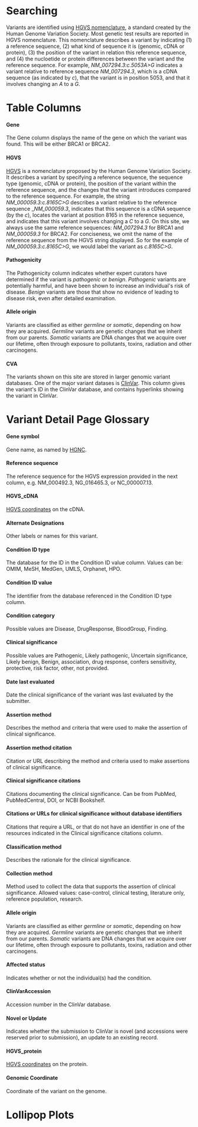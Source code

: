 # Searching

Variants are identified using [HGVS nomenclature](http://www.hgvs.org/mutnomen/), a standard created by the Human Genome Variation Society.  Most genetic test results are reported in HGVS nomenclature. This nomenclature describes a variant by indicating (1) a reference sequence, (2) what kind of sequence it is (genomic, cDNA or protein), (3) the position of the variant in relation this reference sequence, and (4) the nucloetide or protein differences between the variant and the reference sequence.  For example, _NM_007294.3:c.5053A>G_ indicates a variant relative to reference sequence _NM_007294.3_, which is a cDNA sequence (as indicated by _c_), that the variant is in position 5053, and that it involves changing an _A_ to a _G_.

# Table Columns

#### Gene

The Gene column displays the name of the gene on which the variant was found.  This will be either BRCA1 or BRCA2.

#### HGVS

[HGVS](http://www.hgvs.org/mutnomen/) is a nomenclature proposed by the Human Genome Variation Society.  It describes a variant by specifying a reference sequence, the sequence type (genomic, cDNA or protein), the position of the variant within the reference sequence, and the changes that the variant introduces compared to the reference sequence.  For example, the string _NM_000059.3:c.8165C>G_ describes a variant relative to the reference sequence __NM_000059.3_, indicates that this sequence is a cDNA sequence (by the _c_), locates the variant at position 8165 in the reference sequence, and indicates that this variant involves changing a _C_ to a _G_.  On this site, we always use the same reference sequences: _NM_007294.3_ for BRCA1 and _NM_000059.3_ for BRCA2. For conciseness, we omit the name of the reference sequence from the HGVS string displayed.  So for the example of _NM_000059.3:c.8165C>G_, we would label the variant as _c.8165C>G_.

#### Pathogenicity

The Pathogenicity column indicates whether expert curators have determined if the variant is _pathogenic_ or _benign_.  _Pathogenic_ variants are potentially harmful, and have been shown to increase an individual's risk of disease.  _Benign_ variants are those that show no evidence of leading to disease risk, even after detailed examination.

#### Allele origin

Variants are classified as either _germline_ or _somatic_, depending on how they are acquired.  _Germline_ variants are genetic changes that we inherit from our parents.  _Somatic_ variants are DNA changes that we acquire over our lifetime, often through exposure to pollutants, toxins, radiation and other carcinogens.   

#### CVA

The variants shown on this site are stored in larger genomic variant databases.  One of the major variant datases is [ClinVar](http://www.ncbi.nlm.nih.gov/clinvar/).  This column gives the variant's ID in the ClinVar database, and contains hyperlinks showing the variant in ClinVar.
 
# Variant Detail Page Glossary

#### Gene symbol
Gene name, as named by [HGNC](http://www.genenames.org/).

#### Reference sequence
The reference sequence for the HGVS expression provided in the next column, e.g. NM_000492.3, NG_016465.3, or NC_000007.13. 

#### HGVS_cDNA
[HGVS coordinates](#HGVS) on the cDNA.

#### Alternate Designations
Other labels or names for this variant.

#### Condition ID type
The database for the ID in the Condition ID value column. Values can be: OMIM, MeSH, MedGen, UMLS, Orphanet, HPO.

#### Condition ID value
The identifier from the database referenced in the Condition ID type column.

#### Condition category
Possible values are Disease, DrugResponse, BloodGroup, Finding.

#### Clinical significance
Possible values are Pathogenic, Likely pathogenic, Uncertain significance, Likely benign, Benign, association, drug response, confers sensitivity, protective, risk factor, other, not provided.

#### Date last evaluated
Date the clinical significance of the variant was last evaluated by the submitter.

#### Assertion method
Describes the method and criteria that were used to make the assertion of clinical significance. 

#### Assertion method citation
Citation or URL describing the method and criteria used to make assertions of clinical significance.  

#### Clinical significance citations
Citations documenting the clinical significance. Can be from PubMed, PubMedCentral, DOI, or NCBI Bookshelf.

#### Citations or URLs for clinical significance without database identifiers
Citations that require a URL, or that do not have an identifier in one of the resources indicated in the Clinical significance citations column.

#### Classification method
Describes the rationale for the clinical significance.

#### Collection method
Method used to collect the data that supports the assertion of clinical significance. Allowed values: case-control, clinical testing, literature only, reference population, research.

#### Allele origin
Variants are classified as either _germline_ or _somatic_, depending on how they are acquired.  _Germline_ variants are genetic changes that we inherit from our parents.  _Somatic_ variants are DNA changes that we acquire over our lifetime, often through exposure to pollutants, toxins, radiation and other carcinogens.  

#### Affected status
Indicates whether or not the individual(s) had the condition.

#### ClinVarAccession
Accession number in the ClinVar database.

#### Novel or Update
Indicates whether the submission to ClinVar is novel (and accessions were reserved prior to submission), an update to an existing record.

#### HGVS_protein
[HGVS coordinates](#HGVS) on the protein.

#### Genomic Coordinate
Coordinate of the variant on the genome.

# Lollipop Plots

